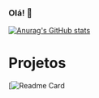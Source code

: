 ### Olá! 👋

[![Anurag's GitHub stats](https://github-readme-stats.vercel.app/api?username=Josi-coder)](https://github.com/anuraghazra/github-readme-stats)

# Projetos

[![Readme Card](https://github.com/Josi-coder/prompts-for-podcast-generate-by-ia)

<!--
**Josi-coder/Josi-coder** is a ✨ _special_ ✨ repository because its `README.md` (this file) appears on your GitHub profile.

Here are some ideas to get you started:

- 🔭 I’m currently working on ...
- 🌱 I’m currently learning ...
- 👯 I’m looking to collaborate on ...
- 🤔 I’m looking for help with ...
- 💬 Ask me about ...
- 📫 How to reach me: ...
- 😄 Pronouns: ...
- ⚡ Fun fact: ...
-->
